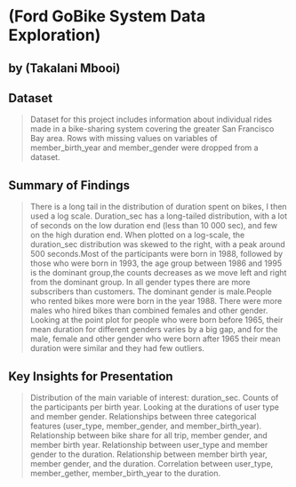 # (Ford GoBike System Data Exploration)
## by (Takalani Mbooi)


## Dataset

> Dataset for this project includes information about individual rides made in a bike-sharing system covering the greater San Francisco Bay area. Rows with missing values on variables of member_birth_year and member_gender were dropped from a dataset.


## Summary of Findings

> There is a long tail in the distribution of duration spent on bikes, I then used a log scale. Duration_sec has a long-tailed distribution, with a lot of seconds on the low duration end (less than 10 000 sec), and few on the high duration end. When plotted on a log-scale, the duration_sec distribution was skewed to the right, with a peak around 500 seconds.Most of the participants were born in 1988, followed by those who were born in 1993, the age group between 1986 and 1995 is the dominant group,the counts decreases as we move left and right from the dominant group. In all gender types there are more subscribers than customers. The dominant gender is male.People who rented bikes more were born in the year 1988. There were more males who hired bikes than combined females and other gender. Looking at the point plot for people who were born before 1965, their mean duration for different genders varies by a big gap, and for the male, female and other gender who were born after 1965 their mean duration were similar and they had few outliers.


## Key Insights for Presentation

> Distribution of the main variable of interest: duration_sec.
> Counts of the participants per birth year.
> Looking at the durations of user type and member gender.
> Relationships between three categorical features (user_type, member_gender, and member_birth_year).
> Relationship between bike share for all trip, member gender, and member birth year.
> Relationship between user_type and member gender to the duration.
> Relationship between member birth year, member gender, and the duration.
> Correlation between user_type, member_gether, member_birth_year to the duration.